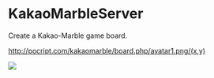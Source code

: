 # KakaoMarbleServer
Create a Kakao-Marble game board.

http://pocript.com/kakaomarble/board.php/avatar1.png/(x,y)

![](http://pocript.com/kakaomarble/board.php/avatar1.png/170,0/avatar2.png/900,260/avatar3.png/745,890)
